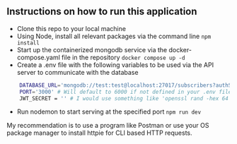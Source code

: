## Instructions on how to run this application
- Clone this repo to your local machine
- Using Node, install all relevant packages via the command line
```npm install```
- Start up the containerized mongodb service via the docker-compose.yaml file in the repository
```docker compose up -d```
- Create a .env file with the following variables to be used via the API server to communicate with the database
```bash
    DATABASE_URL='mongodb://test:test@localhost:27017/subscribers?authSource=admin'
    PORT='3000' # Will default to 6000 if not defined in your .env file
    JWT_SECRET = '' # I would use something like 'openssl rand -hex 64' to generate a secure random key here
```
- Run nodemon to start serving at the specified port
``` npm run dev ```

My recommendation is to use a program like Postman or use your OS package manager to install httpie for CLI based HTTP requests.

